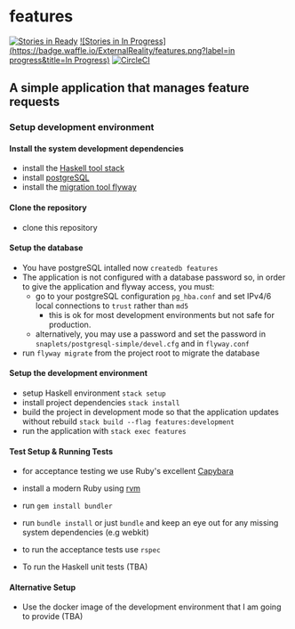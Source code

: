# features

[![Stories in Ready](https://badge.waffle.io/ExternalReality/features.png?label=ready&title=Ready)](http://waffle.io/ExternalReality/features) [![Stories in In Progress](https://badge.waffle.io/ExternalReality/features.png?label=in progress&title=In Progress)](http://waffle.io/ExternalReality/features) [![CircleCI](https://circleci.com/gh/ExternalReality/features.svg?style=shield)](https://circleci.com/gh/ExternalReality/features)

## A simple application that manages feature requests

### Setup development environment

#### Install the system development dependencies

- install the [Haskell tool stack](http://docs.haskellstack.org/en/stable/install_and_upgrade/#mac-os-x)
- install [postgreSQL](http://www.postgresql.org/download/macosx/)
- install the [migration tool flyway](http://flywaydb.org/blog/homebrew.html#1802)

#### Clone the repository
- clone this repository


#### Setup the database
- You have postgreSQL intalled now `createdb features`
- The application is not configured with a database password so, in order to give the
  application and flyway access, you must:
  - go to your postgreSQL configuration `pg_hba.conf` and set IPv4/6 local connections to `trust` rather than `md5`
    - this is ok for most development environments but not safe for production.
  - alternatively, you may use a password and set the password in `snaplets/postgresql-simple/devel.cfg` and in `flyway.conf`
- run `flyway migrate` from the project root to migrate the database

#### Setup the development environment
- setup Haskell environment `stack setup`
- install project dependencies `stack install`
- build the project in development mode so that the application updates without rebuild `stack build --flag features:development`
- run the application with `stack exec features`


#### Test Setup & Running Tests
- for acceptance testing we use Ruby's excellent [Capybara](https://jnicklas.github.io/capybara/)
- install a modern Ruby using [rvm](https://rvm.io/)
- run `gem install bundler`
- run `bundle install` or just `bundle` and keep an eye out for any missing system dependencies (e.g webkit)
- to run the acceptance tests use `rspec`

- To run the Haskell unit tests (TBA)

#### Alternative Setup
- Use the docker image of the development environment that I am going to provide (TBA)
